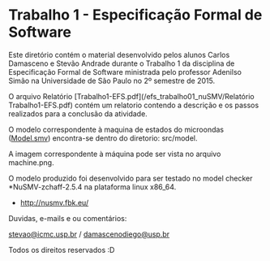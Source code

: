 # Trabalho 1 - Especificação Formal de Software


Este diretório contém o material desenvolvido pelos alunos Carlos Damasceno e Stevão Andrade durante o Trabalho 1 da disciplina de Especificação Formal de Software ministrada pelo professor Adenilso Simão na Universidade de São Paulo no 2º semestre de 2015.

O arquivo Relatório [Trabalho1-EFS.pdf](/efs_trabalho01_nuSMV/Relatório Trabalho1-EFS.pdf) contém um relatorio contendo a descrição e os passos realizados para a conclusão da atividade.

O modelo correspondente à maquina de estados do microondas ([Model.smv](/efs_trabalho01_nuSMV/src/model/Model.smv)) encontra-se dentro do diretorio: src/model. 

A imagem correspondente à máquina pode ser vista no arquivo machine.png.

O modelo produzido foi desenvolvido para ser testado no model checker *NuSMV-zchaff-2.5.4 na plataforma linux x86_64.

* http://nusmv.fbk.eu/

Duvidas, e-mails e ou comentários:

stevao@icmc.usp.br / damascenodiego@usp.br

Todos os direitos reservados :D
